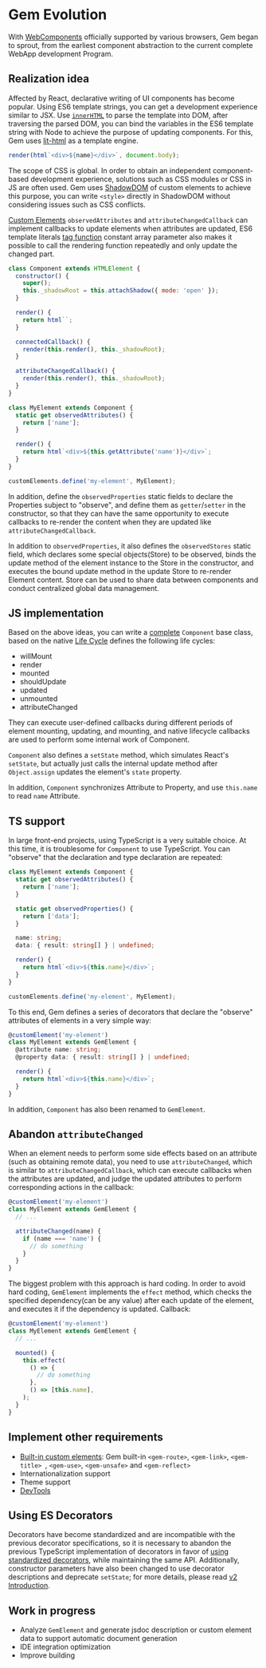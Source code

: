 # Gem Evolution

With [WebComponents](https://developer.mozilla.org/en-US/docs/Web/Web_Components) officially supported by various browsers, Gem began to sprout, from the earliest component abstraction to the current complete WebApp development Program.

## Realization idea

Affected by React, declarative writing of UI components has become popular. Using ES6 template strings, you can get a development experience similar to JSX. Use [`innerHTML`](https://developer.mozilla.org/en-US/docs/Web/API/Element/innerHTML) to parse the template into DOM, after traversing the parsed DOM, you can bind the variables in the ES6 template string with Node to achieve the purpose of updating components. For this, Gem uses [lit-html](https://github.com/Polymer/lit-html) as a template engine.

```js
render(html`<div>${name}</div>`, document.body);
```

The scope of CSS is global. In order to obtain an independent component-based development experience, solutions such as CSS modules or CSS in JS are often used. Gem uses [ShadowDOM](https://developer.mozilla.org/en-US/docs/Web/Web_Components/Using_shadow_DOM) of custom elements to achieve this purpose, you can write `<style>` directly in ShadowDOM without considering issues such as CSS conflicts.

[Custom Elements](https://developer.mozilla.org/en-US/docs/Web/Web_Components/Using_custom_elements) `observedAttributes` and `attributeChangedCallback` can implement callbacks to update elements when attributes are updated, ES6 template literals [tag function](https://developer.mozilla.org/en-US/docs/Web/JavaScript/Reference/Template_literals#Tagged_templates) constant array parameter also makes it possible to call the rendering function repeatedly and only update the changed part.

```js
class Component extends HTMLElement {
  constructor() {
    super();
    this._shadowRoot = this.attachShadow({ mode: 'open' });
  }

  render() {
    return html``;
  }

  connectedCallback() {
    render(this.render(), this._shadowRoot);
  }

  attributeChangedCallback() {
    render(this.render(), this._shadowRoot);
  }
}

class MyElement extends Component {
  static get observedAttributes() {
    return ['name'];
  }

  render() {
    return html`<div>${this.getAttribute('name')}</div>`;
  }
}

customElements.define('my-element', MyElement);
```

In addition, define the `observedProperties` static fields to declare the Properties subject to "observe", and define them as `getter`/`setter` in the constructor, so that they can have the same opportunity to execute callbacks to re-render the content when they are updated like `attributeChangedCallback`.

In addition to `observedProperties`, it also defines the `observedStores` static field, which declares some special objects(Store) to be observed, binds the update method of the element instance to the Store in the constructor, and executes the bound update method in the update Store to re-render Element content. Store can be used to share data between components and conduct centralized global data management.

## JS implementation

Based on the above ideas, you can write a [complete](https://github.com/mantou132/mt-music-player/blob/master/fe/lib/component.js) `Component` base class, based on the native [Life Cycle](https://developer.mozilla.org/en-US/docs/Web/Web_Components/Using_custom_elements#Using_the_lifecycle_callbacks) defines the following life cycles:

- willMount
- render
- mounted
- shouldUpdate
- updated
- unmounted
- attributeChanged

They can execute user-defined callbacks during different periods of element mounting, updating, and mounting, and native lifecycle callbacks are used to perform some internal work of Component.

`Component` also defines a `setState` method, which simulates React's `setState`, but actually just calls the internal update method after `Object.assign` updates the element's `state` property.

In addition, `Component` synchronizes Attribute to Property, and use `this.name` to read `name` Attribute.

## TS support

In large front-end projects, using TypeScript is a very suitable choice. At this time, it is troublesome for `Component` to use TypeScript. You can "observe" that the declaration and type declaration are repeated:

```ts
class MyElement extends Component {
  static get observedAttributes() {
    return ['name'];
  }

  static get observedProperties() {
    return ['data'];
  }

  name: string;
  data: { result: string[] } | undefined;

  render() {
    return html`<div>${this.name}</div>`;
  }
}

customElements.define('my-element', MyElement);
```

To this end, Gem defines a series of decorators that declare the "observe" attributes of elements in a very simple way:

```ts
@customElement('my-element')
class MyElement extends GemElement {
  @attribute name: string;
  @property data: { result: string[] } | undefined;

  render() {
    return html`<div>${this.name}</div>`;
  }
}
```

In addition, `Component` has also been renamed to `GemElement`.

## Abandon `attributeChanged`

When an element needs to perform some side effects based on an attribute (such as obtaining remote data), you need to use `attributeChanged`, which is similar to `attributeChangedCallback`, which can execute callbacks when the attributes are updated, and judge the updated attributes to perform corresponding actions in the callback:

```ts 6-8
@customElement('my-element')
class MyElement extends GemElement {
  // ...

  attributeChanged(name) {
    if (name === 'name') {
      // do something
    }
  }
}
```

The biggest problem with this approach is hard coding. In order to avoid hard coding, `GemElement` implements the `effect` method, which checks the specified dependency(can be any value) after each update of the element, and executes it if the dependency is updated. Callback:

```ts 6-11
@customElement('my-element')
class MyElement extends GemElement {
  // ...

  mounted() {
    this.effect(
      () => {
        // do something
      },
      () => [this.name],
    );
  }
}
```

## Implement other requirements

- [Built-in custom elements](../003-api/005-built-in-element.md): Gem built-in `<gem-route>`, `<gem-link>`, `<gem-title> `, `<gem-use>`, `<gem-unsafe>` and `<gem-reflect>`
- Internationalization support
- Theme support
- [DevTools](https://github.com/mantou132/gem-devtools/)

## Using ES Decorators

Decorators have become standardized and are incompatible with the previous decorator specifications, so it is necessary to abandon the previous TypeScript implementation of decorators in favor of [using standardized decorators](./006-es-decorators.md), while maintaining the same API. Additionally, constructor parameters have also been changed to use decorator descriptions and deprecate `setState`; for more details, please read [v2 Introduction](./007-v2-intro.md).

## Work in progress

- Analyze `GemElement` and generate jsdoc description or custom element data to support automatic document generation
- IDE integration optimization
- Improve building
